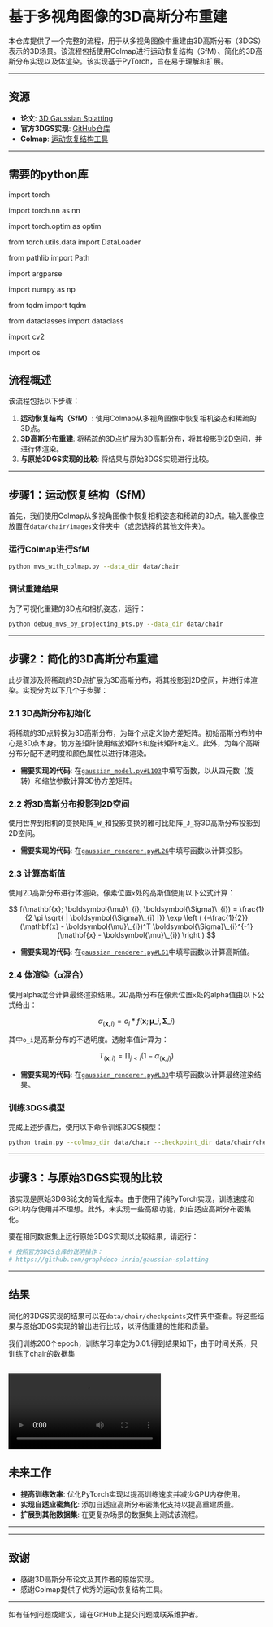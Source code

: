 # 基于多视角图像的3D高斯分布重建

本仓库提供了一个完整的流程，用于从多视角图像中重建由3D高斯分布（3DGS）表示的3D场景。该流程包括使用Colmap进行运动恢复结构（SfM）、简化的3D高斯分布实现以及体渲染。该实现基于PyTorch，旨在易于理解和扩展。

---

## 资源

- **论文**: [3D Gaussian Splatting](https://repo-sam.inria.fr/fungraph/3d-gaussian-splatting/)
- **官方3DGS实现**: [GitHub仓库](https://github.com/graphdeco-inria/gaussian-splatting)
- **Colmap**: [运动恢复结构工具](https://colmap.github.io/index.html)

---

## 需要的python库
import torch

import torch.nn as nn

import torch.optim as optim

from torch.utils.data import DataLoader

from pathlib import Path

import argparse

import numpy as np

from tqdm import tqdm

from dataclasses import dataclass

import cv2

import os

## 流程概述

该流程包括以下步骤：

1. **运动恢复结构（SfM）**: 使用Colmap从多视角图像中恢复相机姿态和稀疏的3D点。
2. **3D高斯分布重建**: 将稀疏的3D点扩展为3D高斯分布，将其投影到2D空间，并进行体渲染。
3. **与原始3DGS实现的比较**: 将结果与原始3DGS实现进行比较。

---

## 步骤1：运动恢复结构（SfM）

首先，我们使用Colmap从多视角图像中恢复相机姿态和稀疏的3D点。输入图像应放置在`data/chair/images`文件夹中（或您选择的其他文件夹）。

### 运行Colmap进行SfM
```bash
python mvs_with_colmap.py --data_dir data/chair
```

### 调试重建结果
为了可视化重建的3D点和相机姿态，运行：
```bash
python debug_mvs_by_projecting_pts.py --data_dir data/chair
```

---

## 步骤2：简化的3D高斯分布重建

此步骤涉及将稀疏的3D点扩展为3D高斯分布，将其投影到2D空间，并进行体渲染。实现分为以下几个子步骤：

### 2.1 3D高斯分布初始化
将稀疏的3D点转换为3D高斯分布，为每个点定义协方差矩阵。初始高斯分布的中心是3D点本身。协方差矩阵使用缩放矩阵`S`和旋转矩阵`R`定义。此外，为每个高斯分布分配不透明度和颜色属性以进行体渲染。

- **需要实现的代码**: 在[`gaussian_model.py#L103`](gaussian_model.py#L103)中填写函数，以从四元数（旋转）和缩放参数计算3D协方差矩阵。

### 2.2 将3D高斯分布投影到2D空间
使用世界到相机的变换矩阵`_W_`和投影变换的雅可比矩阵`_J_`将3D高斯分布投影到2D空间。

- **需要实现的代码**: 在[`gaussian_renderer.py#L26`](gaussian_renderer.py#L26)中填写函数以计算投影。

### 2.3 计算高斯值
使用2D高斯分布进行体渲染。像素位置`x`处的高斯值使用以下公式计算：

$$
f(\mathbf{x}; \boldsymbol{\mu}\_{i}, \boldsymbol{\Sigma}\_{i}) = \frac{1}{2 \pi \sqrt{ | \boldsymbol{\Sigma}\_{i} |}} \exp \left ( {-\frac{1}{2}} (\mathbf{x} - \boldsymbol{\mu}\_{i})^T \boldsymbol{\Sigma}\_{i}^{-1} (\mathbf{x} - \boldsymbol{\mu}\_{i}) \right )
$$

- **需要实现的代码**: 在[`gaussian_renderer.py#L61`](gaussian_renderer.py#L61)中填写函数以计算高斯值。

### 2.4 体渲染（α混合）
使用alpha混合计算最终渲染结果。2D高斯分布在像素位置`x`处的alpha值由以下公式给出：

$$
\alpha_{(\mathbf{x}, i)} = o_i * f(\mathbf{x}; \boldsymbol{\mu}\_{i}, \boldsymbol{\Sigma}\_{i})
$$

其中`o_i`是高斯分布的不透明度。透射率值计算为：

$$
T_{(\mathbf{x}, i)} = \prod_{j \lt i} (1 - \alpha_{(\mathbf{x}, j)})
$$

- **需要实现的代码**: 在[`gaussian_renderer.py#L83`](gaussian_renderer.py#L83)中填写函数以计算最终渲染结果。

### 训练3DGS模型
完成上述步骤后，使用以下命令训练3DGS模型：
```bash
python train.py --colmap_dir data/chair --checkpoint_dir data/chair/checkpoints
```

---

## 步骤3：与原始3DGS实现的比较

该实现是原始3DGS论文的简化版本。由于使用了纯PyTorch实现，训练速度和GPU内存使用并不理想。此外，未实现一些高级功能，如自适应高斯分布密集化。

要在相同数据集上运行原始3DGS实现以比较结果，请运行：
```bash
# 按照官方3DGS仓库的说明操作：
# https://github.com/graphdeco-inria/gaussian-splatting
```

---

## 结果

简化的3DGS实现的结果可以在`data/chair/checkpoints`文件夹中查看。将这些结果与原始3DGS实现的输出进行比较，以评估重建的性能和质量。

我们训练200个epoch，训练学习率定为0.01.得到结果如下，由于时间关系，只训练了chair的数据集

![result](https://github.com/zhangkey888/ustc_diphw/releases/tag/1.0.0/f14baad14264de7a76652e6923e1a4f5.mp4)
---

## 未来工作

- **提高训练效率**: 优化PyTorch实现以提高训练速度并减少GPU内存使用。
- **实现自适应密集化**: 添加自适应高斯分布密集化支持以提高重建质量。
- **扩展到其他数据集**: 在更复杂场景的数据集上测试该流程。

---



---

## 致谢

- 感谢3D高斯分布论文及其作者的原始实现。
- 感谢Colmap提供了优秀的运动恢复结构工具。

---

如有任何问题或建议，请在GitHub上提交问题或联系维护者。
